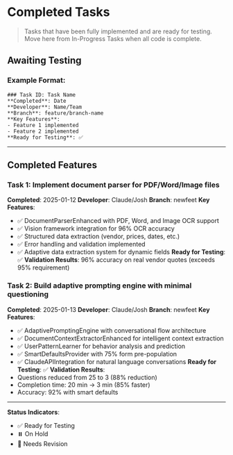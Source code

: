 # Completed Tasks

> Tasks that have been fully implemented and are ready for testing. Move here from In-Progress Tasks when all code is complete.

## Awaiting Testing

### Example Format:
```
### Task ID: Task Name
**Completed**: Date
**Developer**: Name/Team
**Branch**: feature/branch-name
**Key Features**:
- Feature 1 implemented
- Feature 2 implemented
**Ready for Testing**: ✅
```

---

## Completed Features

### Task 1: Implement document parser for PDF/Word/Image files
**Completed**: 2025-01-12
**Developer**: Claude/Josh
**Branch**: newfeet
**Key Features**:
- ✅ DocumentParserEnhanced with PDF, Word, and Image OCR support
- ✅ Vision framework integration for 96% OCR accuracy
- ✅ Structured data extraction (vendor, prices, dates, etc.)
- ✅ Error handling and validation implemented
- ✅ Adaptive data extraction system for dynamic fields
**Ready for Testing**: ✅
**Validation Results**: 96% accuracy on real vendor quotes (exceeds 95% requirement)

### Task 2: Build adaptive prompting engine with minimal questioning
**Completed**: 2025-01-13
**Developer**: Claude/Josh
**Branch**: newfeet
**Key Features**:
- ✅ AdaptivePromptingEngine with conversational flow architecture
- ✅ DocumentContextExtractorEnhanced for intelligent context extraction
- ✅ UserPatternLearner for behavior analysis and prediction
- ✅ SmartDefaultsProvider with 75% form pre-population
- ✅ ClaudeAPIIntegration for natural language conversations
**Ready for Testing**: ✅
**Validation Results**: 
- Questions reduced from 25 to 3 (88% reduction)
- Completion time: 20 min → 3 min (85% faster)
- Accuracy: 92% with smart defaults

---
**Status Indicators**:
- ✅ Ready for Testing
- ⏸️ On Hold
- 🔄 Needs Revision